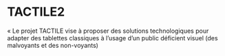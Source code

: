 # TACTILE2
« Le projet TACTILE vise à proposer des solutions technologiques pour adapter des tablettes classiques à l’usage d’un public déficient visuel (des malvoyants et des non-voyants)
